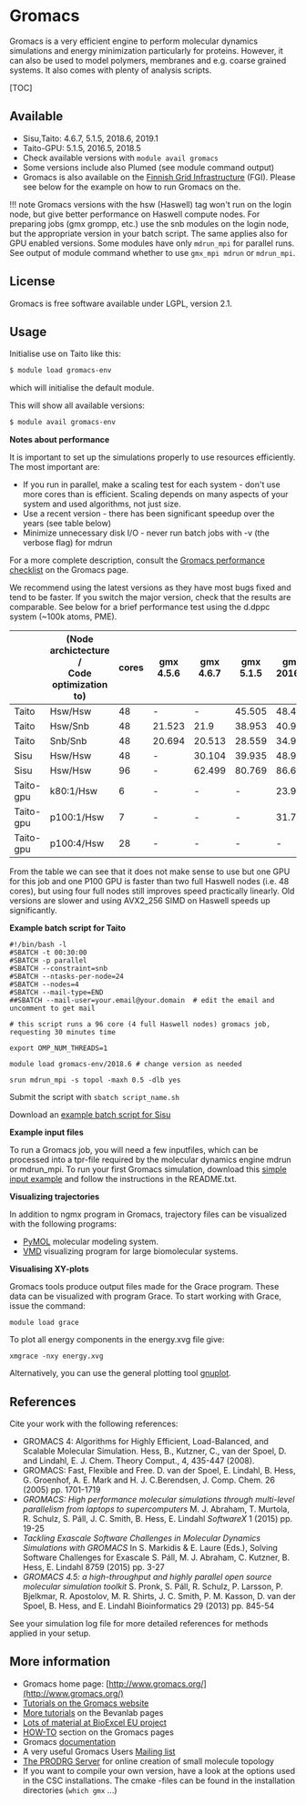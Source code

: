 # Gromacs

Gromacs is a very efficient engine to perform molecular dynamics
simulations and energy minimization particularly for proteins. However,
it can also be used to model polymers, membranes and e.g. coarse grained
systems. It also comes with plenty of analysis scripts.

[TOC]

## Available

-   Sisu,Taito: 4.6.7, 5.1.5, 2018.6, 2019.1
-   Taito-GPU: 5.1.5, 2016.5, 2018.5
-   Check available versions with `module avail gromacs`
-   Some versions include also Plumed (see module command output)
-   Gromacs is also available on the [Finnish Grid Infrastructure] (FGI). 
    Please see below for the example on how to run Gromacs on the.

!!! note
    Gromacs versions with the hsw (Haswell) tag won't run on the login
    node, but give better performance on Haswell compute nodes. For
    preparing jobs (gmx grompp, etc.) use the snb modules on the login node,
    but the appropriate version in your batch script. The same applies also
    for GPU enabled versions. Some modules have only `mdrun_mpi` for parallel
    runs. See output of module command whether to use `gmx_mpi mdrun` or
    `mdrun_mpi`.

## License
Gromacs is free software available under LGPL, version 2.1.

## Usage

Initialise use on Taito like this:

```bash
$ module load gromacs-env
```

which will initialise the default module.

This will show all available versions:
```bash
$ module avail gromacs-env
```

**Notes about performance**

It is important to set up the simulations properly to use resources efficiently.
The most important are:

-   If you run in parallel, make a scaling test for each system - don't use more cores than is efficient. 
    Scaling depends on many aspects of your system and used algorithms, not just size.
-   Use a recent version - there has been significant speedup over the years (see table below)
-   Minimize unnecessary disk I/O - never run batch jobs with -v (the verbose flag) for mdrun

For a more complete description, consult the 
[Gromacs performance checklist] on the Gromacs page.

We recommend using the latest versions as they have most bugs fixed and
tend to be faster. If you switch the major version, check that the
results are comparable. See below for a brief performance test using the
d.dppc system (~100k atoms, PME).

||(Node archictecture / </br> Code optimization to)|cores|gmx </br> 4.5.6|gmx </br> 4.6.7|gmx </br> 5.1.5|gmx </br> 2016.5|gmx </br> 2018.1|
|--- |--- |--- |--- |--- |--- |--- |--- |
|Taito|Hsw/Hsw|48|-|-|45.505|48.407|49.369|
|Taito|Hsw/Snb|48|21.523|21.9|38.953|40.987|41.318|
|Taito|Snb/Snb|48|20.694|20.513|28.559|34.958|39.906|
|Sisu|Hsw/Hsw|48|-|30.104|39.935|48.979|49.624|
|Sisu|Hsw/Hsw|96|-|62.499|80.769|86.638|96.194|
|Taito-gpu|k80:1/Hsw|6|-|-|-|23.964|27.18|
|Taito-gpu|p100:1/Hsw|7|-|-|-|31.703|55.041|
|Taito-gpu|p100:4/Hsw|28|-|-|-|-|62.868|

From the table we can see that it does not make sense to use
but one GPU for this job and one P100 GPU is faster than two
full Haswell nodes (i.e. 48 cores), but using four full nodes
still improves speed practically linearly. Old versions are
slower and using AVX2_256 SIMD on Haswell speeds up significantly.

**Example batch script for Taito**

```
#!/bin/bash -l
#SBATCH -t 00:30:00
#SBATCH -p parallel
#SBATCH --constraint=snb
#SBATCH --ntasks-per-node=24
#SBATCH --nodes=4
#SBATCH --mail-type=END
##SBATCH --mail-user=your.email@your.domain  # edit the email and uncomment to get mail

# this script runs a 96 core (4 full Haswell nodes) gromacs job, requesting 30 minutes time

export OMP_NUM_THREADS=1

module load gromacs-env/2018.6 # change version as needed

srun mdrun_mpi -s topol -maxh 0.5 -dlb yes
```

Submit the script with `sbatch script_name.sh`

Download an [example batch script for Sisu](files/gmx-sisu-example.job)

**Example input files**

To run a Gromacs job, you will need a few inputfiles, which
can be processed into a tpr-file required by the molecular
dynamics engine mdrun or mdrun_mpi. To run your first Gromacs
simulation, download this [simple input example] and follow the instructions
in the README.txt.

**Visualizing trajectories**

In addition to ngmx program in Gromacs, trajectory files can be
visualized with the following programs:

-   [PyMOL] molecular modeling system.
-   [VMD] visualizing program for large biomolecular systems.

**Visualising XY-plots**

Gromacs tools produce output files made for the Grace program. These
data can be visualized with program Grace. To start working with Grace,
issue the command:

`module load grace`

To plot all energy components in the energy.xvg file give:

`xmgrace -nxy energy.xvg`

Alternatively, you can use the general plotting tool [gnuplot](http://www.gnuplot.info/).


## References

Cite your work with the following references:

-   GROMACS 4: Algorithms for Highly Efficient, Load-Balanced, and
    Scalable Molecular Simulation. Hess, B., Kutzner, C., van der
    Spoel, D. and Lindahl, E. J. Chem. Theory Comput., 4, 435-447
    (2008).
-   GROMACS: Fast, Flexible and Free. D. van der Spoel, E. Lindahl, B.
    Hess, G. Groenhof, A. E. Mark and H. J. C.Berendsen, J. Comp. Chem.
    26 (2005) pp. 1701-1719
-   *GROMACS: High performance molecular simulations through multi-level
    parallelism from laptops to supercomputers* 
    M. J. Abraham, T. Murtola, R. Schulz, S. Páll, J. C. Smith, B. Hess, E.
    Lindahl *SoftwareX* 1 (2015) pp. 19-25
-   *Tackling Exascale Software Challenges in Molecular Dynamics Simulations with
    GROMACS* In S. Markidis & E. Laure (Eds.), Solving Software Challenges for Exascale
    S. Páll, M. J. Abraham, C. Kutzner, B. Hess, E. Lindahl 8759 (2015) pp. 3-27
-   *GROMACS 4.5: a high-throughput and highly parallel open source molecular
    simulation toolkit* S. Pronk, S. Páll, R. Schulz, P. Larsson, P. Bjelkmar, R. Apostolov, M. R.
    Shirts, J. C. Smith, P. M. Kasson, D. van der Spoel, B. Hess, and E. Lindahl
    Bioinformatics 29 (2013) pp. 845-54

See your simulation log file for more detailed references
for methods applied in your setup.

## More information

-   Gromacs home page: [http://www.gromacs.org/](http://www.gromacs.org/)
-   [Tutorials on the Gromacs website]  
-   [More tutorials] on the Bevanlab pages
-   [Lots of material at BioExcel EU project]
-   [HOW-TO] section on the Gromacs pages
-   Gromacs [documentation]
-   A very useful Gromacs Users [Mailing list]
-   [The PRODRG Server] for online creation of small molecule topology
-   If you want to compile your own version, have a look at the options
    used in the CSC installations. The cmake -files can be found in the
    installation directories (`which gmx` ...)

  [documentation]: http://manual.gromacs.org/documentation
  [Finnish Grid Infrastructure]: https://confluence.csc.fi/display/fgi/FGI+User+Pages
  [PyMOL]: http://www.pymol.org/
  [VMD]: http://www.ks.uiuc.edu/Research/vmd/
  [Gromacs performance checklist]: http://www.gromacs.org/Documentation/Performance_checklist
  [simple input example]: files/gmx-sample.tar.gz "Sample input for Gromacs"
  [Tutorials on the Gromacs website]: http://www.gromacs.org/Documentation/Tutorials
  [The PRODRG Server]: https://www.sites.google.com/site/vanaaltenlab/prodrg
  [HOW-TO]: http://www.gromacs.org/Documentation/How-tos
  [Lots of material at BioExcel EU project]: http://bioexcel.eu/software/gromacs/
  [More tutorials]: http://www.bevanlab.biochem.vt.edu/Pages/Personal/justin/gmx-tutorials/
  [Mailing list]: http://www.gromacs.org/Support/Mailing_Lists/Search